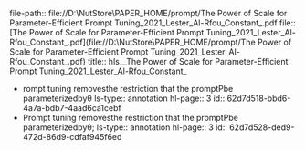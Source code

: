 file-path:: file://D:\NutStore\PAPER_HOME/prompt/The Power of Scale for Parameter-Efficient Prompt Tuning_2021_Lester_Al-Rfou_Constant_.pdf
file:: [The Power of Scale for Parameter-Efficient Prompt Tuning_2021_Lester_Al-Rfou_Constant_.pdf](file://D:\NutStore\PAPER_HOME/prompt/The Power of Scale for Parameter-Efficient Prompt Tuning_2021_Lester_Al-Rfou_Constant_.pdf)
title:: hls__The Power of Scale for Parameter-Efficient Prompt Tuning_2021_Lester_Al-Rfou_Constant_

- rompt tuning removesthe restriction that the promptPbe parameterizedbyθ
  ls-type:: annotation
  hl-page:: 3
  id:: 62d7d518-bbd6-4a7a-bdb7-4aad6ca1cebf
- Prompt tuning removesthe restriction that the promptPbe parameterizedbyθ;
  ls-type:: annotation
  hl-page:: 3
  id:: 62d7d528-ded9-472d-86d9-cdfaf945f6ed